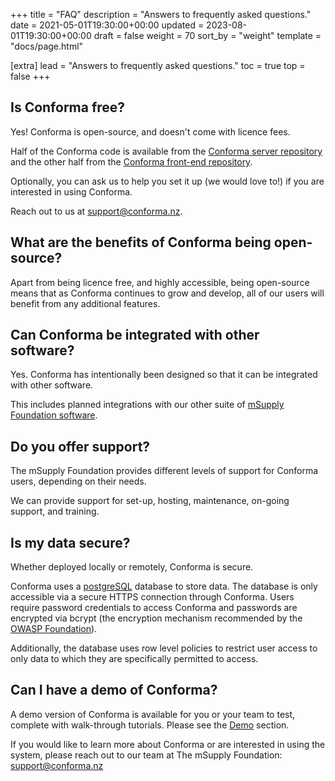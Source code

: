 +++
title = "FAQ"
description = "Answers to frequently asked questions."
date = 2021-05-01T19:30:00+00:00
updated = 2023-08-01T19:30:00+00:00
draft = false
weight = 70
sort_by = "weight"
template = "docs/page.html"

[extra]
lead = "Answers to frequently asked questions."
toc = true
top = false
+++

## Is Conforma free?

Yes! Conforma is open-source, and doesn't come with licence fees.

Half of the Conforma code is available from the [Conforma server repository](https://github.com/openmsupply/conforma-server) and the other half from the [Conforma front-end repository](https://github.com/openmsupply/conforma-web-app).

Optionally, you can ask us to help you set it up (we would love to!) if you are interested in using Conforma. 

Reach out to us at support@conforma.nz.

## What are the benefits of Conforma being open-source?

Apart from being licence free, and highly accessible, being open-source means that as Conforma continues to grow and develop, all of our users will benefit from any additional features. 

## Can Conforma be integrated with other software?

Yes. Conforma has intentionally been designed so that it can be integrated with other software.

This includes planned integrations with our other suite of [mSupply Foundation software](https://docs.msupply.foundation/). 

## Do you offer support?

The mSupply Foundation provides different levels of support for Conforma users, depending on their needs.

We can provide support for set-up, hosting, maintenance, on-going support, and training.

## Is my data secure?

Whether deployed locally or remotely, Conforma is secure.

Conforma uses a [postgreSQL](https://www.postgresql.org/) database to store data. The database is only accessible via a secure HTTPS connection through Conforma. Users require password credentials to access Conforma and passwords are encrypted via bcrypt (the encryption mechanism recommended by the [OWASP Foundation](https://owasp.org/)).

Additionally, the database uses row level policies to restrict user access to only data to which they are specifically permitted to access.

## Can I have a demo of Conforma?

A demo version of Conforma is available for you or your team to test, complete with walk-through tutorials. Please see the [Demo](https://docs.conforma.nz/docs/Demo/accessingdemo/) section.

If you would like to learn more about Conforma or are interested in using the system, please reach out to our team at The mSupply Foundation:
support@conforma.nz

